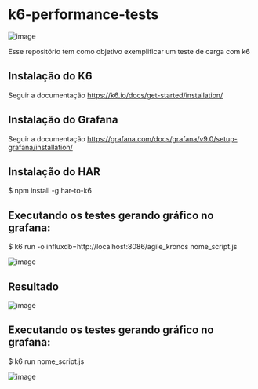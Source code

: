 # k6-performance-tests

![image](https://user-images.githubusercontent.com/32438113/200046907-7d3d01d0-e2aa-4bb1-be1e-4ab37246d2d7.png)


Esse repositório tem como objetivo exemplificar um teste de carga com k6

## Instalação do K6

Seguir a documentação https://k6.io/docs/get-started/installation/

## Instalação do Grafana

Seguir a documentação https://grafana.com/docs/grafana/v9.0/setup-grafana/installation/

## Instalação do HAR

$ npm install -g har-to-k6

## Executando os testes gerando gráfico no grafana:

$ k6 run -o influxdb=http://localhost:8086/agile_kronos nome_script.js 

![image](https://user-images.githubusercontent.com/32438113/200046605-474a5be4-3bd4-462e-9814-cad22efa1675.png)

## Resultado

![image](https://user-images.githubusercontent.com/32438113/200046717-3b2e6a14-5afa-4297-aa07-ea2f1649d34e.png)

## Executando os testes gerando gráfico no grafana:

$ k6 run nome_script.js 

![image](https://user-images.githubusercontent.com/32438113/200047295-94ba400b-f291-4c74-a72e-40227c653953.png)

